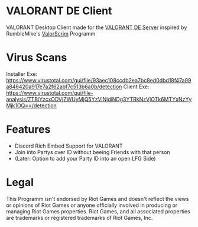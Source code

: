 # VALORANT DE Client
VALORANT Desktop Client made for the [VALORANT DE Server](https://discord.gg/HCmvsEQ) inspired by RumbleMike's [ValorScrim](https://github.com/RumbleMike/ValorScrim) Programm

# Virus Scans
Installer Exe: https://www.virustotal.com/gui/file/93aec108ccdb2ea7bc8ed0dbd18f47a99a846420a917e7a2f62abf7c513b6a0b/detection
Client Exe: https://www.virustotal.com/gui/file-analysis/ZTBiYzcxODVjZWUyMjQ5YzViNjdiNDg3YTRkNzVjOTk6MTYxNzYyMjk1OQ==/detection

# Features
- Discord Rich Embed Support for VALORANT
- Join into Partys over ID without beeing Friends with that person
- (Later: Option to add your Party ID into an open LFG Side)

# Legal
This Programm isn't endorsed by Riot Games and doesn't reflect the views or opinions of Riot Games or anyone officially involved in producing or managing Riot Games properties. Riot Games, and all associated properties are trademarks or registered trademarks of Riot Games, Inc.
